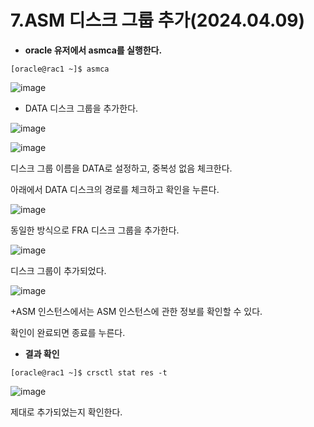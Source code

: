 # 7.ASM 디스크 그룹 추가(2024.04.09)

- **oracle 유저에서 asmca를 실행한다.**

```
[oracle@rac1 ~]$ asmca
```

![image](https://github.com/oraclejyp/19c_rac_inst/assets/133745372/702c171e-7007-4e28-9d3f-2d01d5ca035d)

- DATA 디스크 그룹을 추가한다.

![image](https://github.com/oraclejyp/19c_rac_inst/assets/133745372/82c28d82-77c1-4a0c-9def-c905cf9f4159)

![image](https://github.com/oraclejyp/19c_rac_inst/assets/133745372/ab4227fb-cf17-4f4d-89e6-40253b0c63d9)

디스크 그룹 이름을 DATA로 설정하고, 중복성 없음 체크한다.

아래에서 DATA 디스크의 경로를 체크하고 확인을 누른다.

![image](https://github.com/oraclejyp/19c_rac_inst/assets/133745372/699c9dff-1d9f-43f8-be3b-6ac12160c8c9)

동일한 방식으로 FRA 디스크 그룹을 추가한다.

![image](https://github.com/oraclejyp/19c_rac_inst/assets/133745372/7b078eb8-36a2-45ca-9287-d0c5f7ecf5e8)

디스크 그룹이 추가되었다.

![image](https://github.com/oraclejyp/19c_rac_inst/assets/133745372/ee6d7113-b459-4401-8989-2e47dac3348e)


+ASM 인스턴스에서는 ASM 인스턴스에 관한 정보를 확인할 수 있다.

확인이 완료되면 종료를 누른다.


- **결과 확인**

```
[oracle@rac1 ~]$ crsctl stat res -t
```

![image](https://github.com/oraclejyp/19c_rac_inst/assets/133745372/1580b4e5-58e7-4a80-be62-70af48c02775)

제대로 추가되었는지 확인한다.



